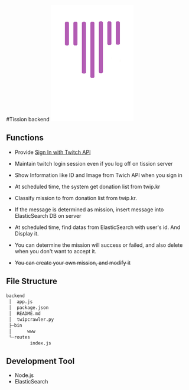 #Tission backend
![Tission](https://github.com/CAU-OSS-2019/team-project-team4/blob/front/front/vue-front/public/img/brand/tission2.png?raw=true)

## Functions
* Provide [Sign In with Twitch API](https://dev.twitch.tv/)

* Maintain twitch login session even if you log off on tission server

* Show Information like ID and Image from Twich API when you sign in

* At scheduled time, the system get donation list from twip.kr

* Classify mission to from donation list from twip.kr.

* If the message is determined as mission, insert message into ElasticSearch DB on server

* At scheduled time, find datas from ElasticSearch with user's id. And Display it.

* You can determine the mission will success or failed, and also delete when you don't want to accept it.

* ~~You can create your own mission, and modify it~~

## File Structure
```
backend
 │  app.js
 │  package.json
 │  README.md
 │  twipcrawler.py
 ├─bin
 │      www
 └─routes
         index.js
```
## Development Tool
* Node.js
* ElasticSearch
